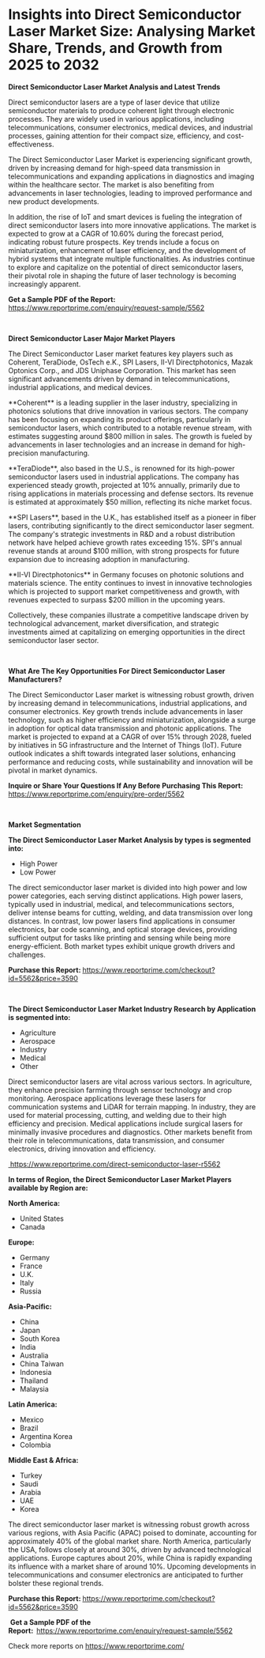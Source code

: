 <p><h1>Insights into Direct Semiconductor Laser Market Size: Analysing Market Share, Trends, and Growth from 2025 to 2032</h1></p><p><strong>Direct Semiconductor Laser Market Analysis and Latest Trends</strong></p>
<p><p>Direct semiconductor lasers are a type of laser device that utilize semiconductor materials to produce coherent light through electronic processes. They are widely used in various applications, including telecommunications, consumer electronics, medical devices, and industrial processes, gaining attention for their compact size, efficiency, and cost-effectiveness. </p><p>The Direct Semiconductor Laser Market is experiencing significant growth, driven by increasing demand for high-speed data transmission in telecommunications and expanding applications in diagnostics and imaging within the healthcare sector. The market is also benefiting from advancements in laser technologies, leading to improved performance and new product developments.</p><p>In addition, the rise of IoT and smart devices is fueling the integration of direct semiconductor lasers into more innovative applications. The market is expected to grow at a CAGR of 10.60% during the forecast period, indicating robust future prospects. Key trends include a focus on miniaturization, enhancement of laser efficiency, and the development of hybrid systems that integrate multiple functionalities. As industries continue to explore and capitalize on the potential of direct semiconductor lasers, their pivotal role in shaping the future of laser technology is becoming increasingly apparent.</p></p>
<p><strong>Get a Sample PDF of the Report:&nbsp;</strong> <a href="https://www.reportprime.com/enquiry/request-sample/5562?utm_campaign=2995&utm_medium=2&utm_source=Github&utm_content=ia&utm_term=19032025&utm_id=direct-semiconductor-laser">https://www.reportprime.com/enquiry/request-sample/5562</a></p>
<p>&nbsp;</p>
<p><strong>Direct Semiconductor Laser Major Market Players</strong></p>
<p><p>The Direct Semiconductor Laser market features key players such as Coherent, TeraDiode, OsTech e.K., SPI Lasers, II-VI Directphotonics, Mazak Optonics Corp., and JDS Uniphase Corporation. This market has seen significant advancements driven by demand in telecommunications, industrial applications, and medical devices.</p><p>**Coherent** is a leading supplier in the laser industry, specializing in photonics solutions that drive innovation in various sectors. The company has been focusing on expanding its product offerings, particularly in semiconductor lasers, which contributed to a notable revenue stream, with estimates suggesting around $800 million in sales. The growth is fueled by advancements in laser technologies and an increase in demand for high-precision manufacturing.</p><p>**TeraDiode**, also based in the U.S., is renowned for its high-power semiconductor lasers used in industrial applications. The company has experienced steady growth, projected at 10% annually, primarily due to rising applications in materials processing and defense sectors. Its revenue is estimated at approximately $50 million, reflecting its niche market focus.</p><p>**SPI Lasers**, based in the U.K., has established itself as a pioneer in fiber lasers, contributing significantly to the direct semiconductor laser segment. The company's strategic investments in R&D and a robust distribution network have helped achieve growth rates exceeding 15%. SPI's annual revenue stands at around $100 million, with strong prospects for future expansion due to increasing adoption in manufacturing.</p><p>**II-VI Directphotonics** in Germany focuses on photonic solutions and materials science. The entity continues to invest in innovative technologies which is projected to support market competitiveness and growth, with revenues expected to surpass $200 million in the upcoming years.</p><p>Collectively, these companies illustrate a competitive landscape driven by technological advancement, market diversification, and strategic investments aimed at capitalizing on emerging opportunities in the direct semiconductor laser sector.</p></p>
<p>&nbsp;</p>
<p><strong>What Are The Key Opportunities For Direct Semiconductor Laser Manufacturers?</strong></p>
<p><p>The Direct Semiconductor Laser market is witnessing robust growth, driven by increasing demand in telecommunications, industrial applications, and consumer electronics. Key growth trends include advancements in laser technology, such as higher efficiency and miniaturization, alongside a surge in adoption for optical data transmission and photonic applications. The market is projected to expand at a CAGR of over 15% through 2028, fueled by initiatives in 5G infrastructure and the Internet of Things (IoT). Future outlook indicates a shift towards integrated laser solutions, enhancing performance and reducing costs, while sustainability and innovation will be pivotal in market dynamics.</p></p>
<p><strong>Inquire or Share Your Questions If Any Before Purchasing This Report:</strong> <a href="https://www.reportprime.com/enquiry/pre-order/5562?utm_campaign=2995&utm_medium=2&utm_source=Github&utm_content=ia&utm_term=19032025&utm_id=direct-semiconductor-laser">https://www.reportprime.com/enquiry/pre-order/5562</a></p>
<p>&nbsp;</p>
<p><strong>Market Segmentation</strong></p>
<p><strong>The Direct Semiconductor Laser Market Analysis by types is segmented into:</strong></p>
<p><ul><li>High Power</li><li>Low Power</li></ul></p>
<p><p>The direct semiconductor laser market is divided into high power and low power categories, each serving distinct applications. High power lasers, typically used in industrial, medical, and telecommunications sectors, deliver intense beams for cutting, welding, and data transmission over long distances. In contrast, low power lasers find applications in consumer electronics, bar code scanning, and optical storage devices, providing sufficient output for tasks like printing and sensing while being more energy-efficient. Both market types exhibit unique growth drivers and challenges.</p></p>
<p><strong>Purchase this Report:&nbsp;</strong><a href="https://www.reportprime.com/checkout?id=5562&price=3590&utm_campaign=2995&utm_medium=2&utm_source=Github&utm_content=ia&utm_term=19032025&utm_id=direct-semiconductor-laser">https://www.reportprime.com/checkout?id=5562&price=3590</a></p>
<p>&nbsp;</p>
<p><strong>The Direct Semiconductor Laser Market Industry Research by Application is segmented into:</strong></p>
<p><ul><li>Agriculture</li><li>Aerospace</li><li>Industry</li><li>Medical</li><li>Other</li></ul></p>
<p><p>Direct semiconductor lasers are vital across various sectors. In agriculture, they enhance precision farming through sensor technology and crop monitoring. Aerospace applications leverage these lasers for communication systems and LiDAR for terrain mapping. In industry, they are used for material processing, cutting, and welding due to their high efficiency and precision. Medical applications include surgical lasers for minimally invasive procedures and diagnostics. Other markets benefit from their role in telecommunications, data transmission, and consumer electronics, driving innovation and efficiency.</p></p>
<p><a href="https://www.reportprime.com/direct-semiconductor-laser-r5562?utm_campaign=2995&utm_medium=2&utm_source=Github&utm_content=ia&utm_term=19032025&utm_id=direct-semiconductor-laser">&nbsp;https://www.reportprime.com/direct-semiconductor-laser-r5562</a></p>
<p><strong>In terms of Region, the Direct Semiconductor Laser Market Players available by Region are:</strong></p>
<p>
    <p> <strong> North America: </strong>
        <ul>
            <li>United States</li>
            <li>Canada</li>
        </ul>
        </p> 
    <p> <strong> Europe: </strong>
        <ul>
            <li>Germany</li>
            <li>France</li>
            <li>U.K.</li>
            <li>Italy</li>
            <li>Russia</li>
        </ul>
        </p> 
    <p> <strong> Asia-Pacific: </strong>
        <ul>
            <li>China</li>
            <li>Japan</li>
            <li>South Korea</li>
            <li>India</li>
            <li>Australia</li>
            <li>China Taiwan</li>
            <li>Indonesia</li>
            <li>Thailand</li>
            <li>Malaysia</li>
        </ul>
        </p> 
    <p> <strong> Latin America: </strong>
        <ul>
            <li>Mexico</li>
            <li>Brazil</li>
            <li>Argentina Korea</li>
            <li>Colombia</li>
        </ul>
        </p> 
    <p> <strong> Middle East & Africa: </strong>
        <ul>
            <li>Turkey</li>
            <li>Saudi</li>
            <li>Arabia</li>
            <li>UAE</li>
            <li>Korea</li>
        </ul>
    </p>
    </p>
<p><p>The direct semiconductor laser market is witnessing robust growth across various regions, with Asia Pacific (APAC) poised to dominate, accounting for approximately 40% of the global market share. North America, particularly the USA, follows closely at around 30%, driven by advanced technological applications. Europe captures about 20%, while China is rapidly expanding its influence with a market share of around 10%. Upcoming developments in telecommunications and consumer electronics are anticipated to further bolster these regional trends.</p></p>
<p><strong>Purchase this Report: </strong><a href="https://www.reportprime.com/checkout?id=5562&price=3590&utm_campaign=2995&utm_medium=2&utm_source=Github&utm_content=ia&utm_term=19032025&utm_id=direct-semiconductor-laser">https://www.reportprime.com/checkout?id=5562&price=3590</a></p>
<p>&nbsp;<strong>Get a Sample PDF of the Report:&nbsp;&nbsp;</strong><a href="https://www.reportprime.com/enquiry/request-sample/5562?utm_campaign=2995&utm_medium=2&utm_source=Github&utm_content=ia&utm_term=19032025&utm_id=direct-semiconductor-laser">https://www.reportprime.com/enquiry/request-sample/5562</a></p>
<p><strong></strong></p>
<p>Check more reports on <a href="https://www.reportprime.com/?utm_campaign=2995&utm_medium=2&utm_source=Github&utm_content=ia&utm_term=19032025&utm_id=direct-semiconductor-laser">https://www.reportprime.com/</a></p>